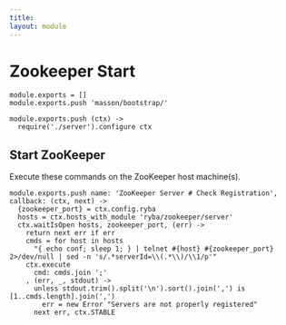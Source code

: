 ```yaml
---
title: 
layout: module
---
```


# Zookeeper Start

    module.exports = []
    module.exports.push 'masson/bootstrap/'

    module.exports.push (ctx) ->
      require('./server').configure ctx

## Start ZooKeeper

Execute these commands on the ZooKeeper host machine(s).

    module.exports.push name: 'ZooKeeper Server # Check Registration', callback: (ctx, next) ->
      {zookeeper_port} = ctx.config.ryba
      hosts = ctx.hosts_with_module 'ryba/zookeeper/server'
      ctx.waitIsOpen hosts, zookeeper_port, (err) ->
        return next err if err
        cmds = for host in hosts
          "{ echo conf; sleep 1; } | telnet #{host} #{zookeeper_port} 2>/dev/null | sed -n 's/.*serverId=\\(.*\\)/\\1/p'"
        ctx.execute
          cmd: cmds.join ';'
        , (err, _, stdout) ->
          unless stdout.trim().split('\n').sort().join(',') is [1..cmds.length].join(',')
            err = new Error "Servers are not properly registered" 
          next err, ctx.STABLE

